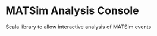 MATSim Analysis Console
=======================

Scala library to allow interactive analysis of MATSim events
